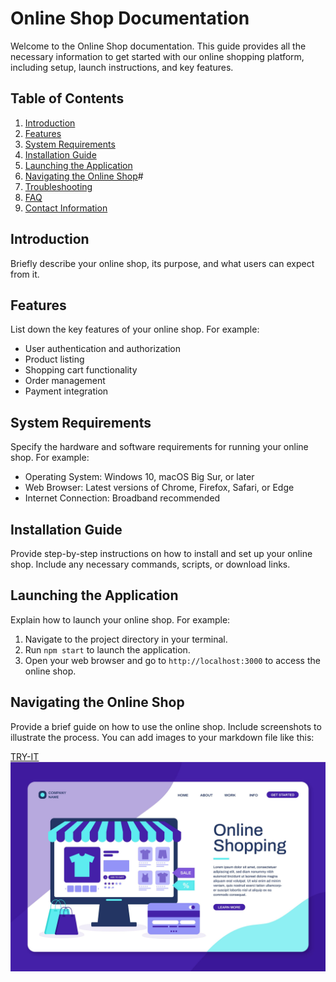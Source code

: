 # Online Shop Documentation

Welcome to the Online Shop documentation. This guide provides all the necessary information to get started with our online shopping platform, including setup, launch instructions, and key features.

## Table of Contents

1. [Introduction](#introduction)
2. [Features](#features)
3. [System Requirements](#system-requirements)
4. [Installation Guide](#installation-guide)
5. [Launching the Application](#launching-the-application)
6. [Navigating the Online Shop](#navigating-the-online-shop)#
7. [Troubleshooting](#troubleshooting)
8. [FAQ](#faq)
9. [Contact Information](#contact-information)

## Introduction

Briefly describe your online shop, its purpose, and what users can expect from it.

## Features

List down the key features of your online shop. For example:

- User authentication and authorization
- Product listing
- Shopping cart functionality
- Order management
- Payment integration

## System Requirements

Specify the hardware and software requirements for running your online shop. For example:

- Operating System: Windows 10, macOS Big Sur, or later
- Web Browser: Latest versions of Chrome, Firefox, Safari, or Edge
- Internet Connection: Broadband recommended

## Installation Guide

Provide step-by-step instructions on how to install and set up your online shop. Include any necessary commands, scripts, or download links.

## Launching the Application

Explain how to launch your online shop. For example:

1. Navigate to the project directory in your terminal.
2. Run `npm start` to launch the application.
3. Open your web browser and go to `http://localhost:3000` to access the online shop.

## Navigating the Online Shop

Provide a brief guide on how to use the online shop. Include screenshots to illustrate the process. You can add images to your markdown file like this:

[TRY-IT](https://github.com/)
![online-shop](onlineshop.jpg)

